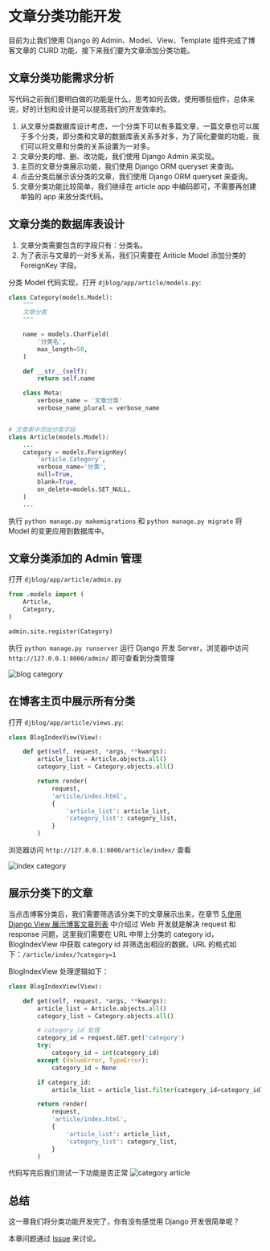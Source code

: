 # 文章分类功能开发

目前为止我们使用 Django 的 Admin、Model、View、Template 组件完成了博客文章的 CURD 功能，接下来我们要为文章添加分类功能。

## 文章分类功能需求分析
写代码之前我们要明白做的功能是什么，思考如何去做，使用哪些组件，总体来说，好的计划和设计是可以提高我们的开发效率的。

1. 从文章分类数据库设计考虑，一个分类下可以有多篇文章，一篇文章也可以属于多个分类，即分类和文章的数据库表关系多对多，为了简化要做的功能，我们可以将文章和分类的关系设置为一对多。
2. 文章分类的增、删、改功能，我们使用 Django Admin 来实现。
3. 主页的文章分类展示功能，我们使用 Django ORM queryset 来查询。
4. 点击分类后展示该分类的文章，我们使用 Django ORM queryset 来查询。
5. 文章分类功能比较简单，我们继续在 article app 中编码即可，不需要再创建单独的 app 来放分类代码。

## 文章分类的数据库表设计
1. 文章分类需要包含的字段只有：分类名。
2. 为了表示与文章的一对多关系，我们只需要在 Ariticle Model 添加分类的 ForeignKey 字段。

分类 Model 代码实现，打开 `djblog/app/article/models.py`:
```python
class Category(models.Model):
    """
    文章分类
    """

    name = models.CharField(
        '分类名',
        max_length=50,
    )

    def __str__(self):
        return self.name

    class Meta:
        verbose_name = '文章分类'
        verbose_name_plural = verbose_name


# 文章表中添加分类字段
class Article(models.Model):
    ...
    category = models.ForeignKey(
        'article.Category',
        verbose_name='分类',
        null=True,
        blank=True,
        on_delete=models.SET_NULL,
    )
    ...
```

执行 `python manage.py makemigrations` 和 `python manage.py migrate` 将 Model 的变更应用到数据库中。

## 文章分类添加的 Admin 管理
打开 `djblog/app/article/admin.py`
```python
from .models import (
    Article,
    Category,
)

admin.site.register(Category)
```

执行 `python manage.py runserver` 运行 Django 开发 Server，浏览器中访问 `http://127.0.0.1:8000/admin/` 即可查看到分类管理

![blog category](http://cdn.defcoding.com/53049493-9E2B-4737-9E71-23820BB294B7.png)

## 在博客主页中展示所有分类
打开 `djblog/app/article/views.py`:
```python
class BlogIndexView(View):

    def get(self, request, *args, **kwargs):
        article_list = Article.objects.all()
        category_list = Category.objects.all()

        return render(
            request,
            'article/index.html',
            {
                'article_list': article_list,
                'category_list': category_list,
            }
        )
```
浏览器访问 `http://127.0.0.1:8000/article/index/` 查看

![index category](http://cdn.defcoding.com/EA069CD8-F0F8-4966-8239-ABE2C47AF4FC.png)

## 展示分类下的文章
当点击博客分类后，我们需要筛选该分类下的文章展示出来，在章节 [5.使用 Django View 展示博客文章列表](chapter5.md) 中介绍过 Web 开发就是解决 request 和 response 问题，这里我们需要在 URL 中带上分类的 category id，BlogIndexView 中获取 category id 并筛选出相应的数据，URL 的格式如下：`/article/index/?category=1`

BlogIndexView 处理逻辑如下：
```python
class BlogIndexView(View):

    def get(self, request, *args, **kwargs):
        article_list = Article.objects.all()
        category_list = Category.objects.all()

        # category_id 处理
        category_id = request.GET.get('category')
        try:
            category_id = int(category_id)
        except (ValueError, TypeError):
            category_id = None

        if category_id:
            article_list = article_list.filter(category_id=category_id)

        return render(
            request,
            'article/index.html',
            {
                'article_list': article_list,
                'category_list': category_list,
            }
        )
```
代码写完后我们测试一下功能是否正常
![category article](http://cdn.defcoding.com/F466A06A-3C61-4232-937B-FE3F6DE8614F.png)

## 总结
这一章我们将分类功能开发完了，你有没有感觉用 Django 开发很简单呢？

本章问题通过 [Issue](#) 来讨论。
